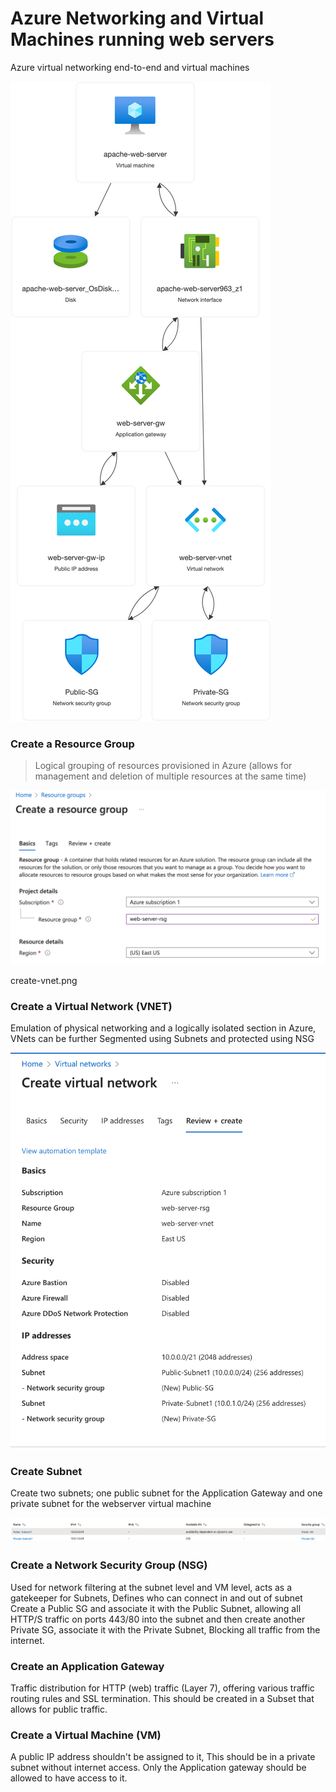 # Azure Networking and Virtual Machines running web servers
Azure virtual networking end-to-end and virtual machines

![VNet and VM architecture on Azure](./assets/web-server-rsg.png)


### Create a Resource Group
> Logical grouping of resources provisioned in Azure (allows for management and deletion of multiple resources at the same time)

![Create Resource Group](./assets/resource-group.png)

create-vnet.png
### Create a Virtual Network (VNET)
Emulation of physical networking and a logically isolated section in Azure, VNets can be further Segmented using Subnets and protected using NSG

![Create VNet](./assets/create-vnet.png)

### Create Subnet
Create two subnets; one public subnet for the Application Gateway and one private subnet for the webserver virtual machine 

![Create Subnets](./assets/subnets.png)


### Create a Network Security Group (NSG)
Used for network filtering at the subnet level and VM level, acts as a gatekeeper for Subnets, Defines who can connect in and out of subnet
Create a Public SG and associate it with the Public Subnet, allowing all HTTP/S traffic on ports 443/80 into the subnet and then create another Private SG, associate it with the Private Subnet, Blocking all traffic from the internet.

### Create an Application Gateway
Traffic distribution for HTTP (web) traffic (Layer 7), offering various traffic routing rules and SSL termination.
This should be created in a Subset that allows for public traffic.

### Create a Virtual Machine (VM)
A public IP address shouldn't be assigned to it, This should be in a private subnet without internet access. Only the Application gateway should be allowed to have access to it. 


